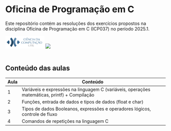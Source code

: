 # Oficina de Programação em C


Este repositório contém as resoluções dos exercícios propostos na disciplina Oficina de Programação em C (ICP037) no período 2025.1. 

<div>
  <img height="40px" src="https://github.com/herianc/car-accidents-brazil/blob/main/assets/logo_dcc.png?raw=true"/>
  <img height="45px" src="https://ufrj.br/wp-content/uploads/2024/02/cor-horizontal.png"/>
</div>

<br>

## Conteúdo das aulas 


| Aula | Conteúdo                                                                                      |
| ---- | --------------------------------------------------------------------------------------------- |
| 1    | Variáveis e expressões na linguagem C (variáveis, operações matemáticas, printf) + Compilação |
| 2    | Funções, entrada de dados e tipos de dados (float e char)                                     |
| 3    | Tipos de dados Booleanos, expressões e operadores lógicos, controle de fluxo                  |
| 4    | Comandos de repetições na linguagem C                                                         |


